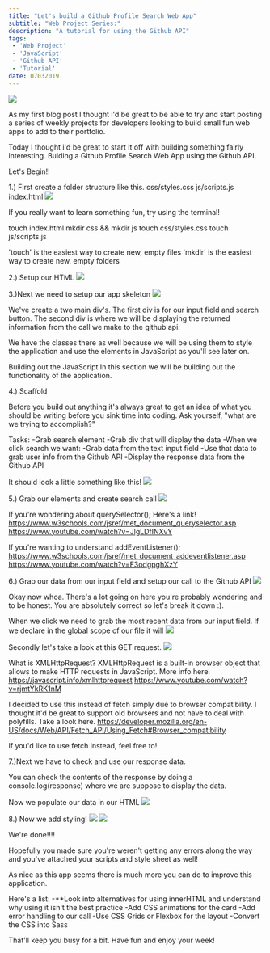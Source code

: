 ```yaml
---
title: "Let's build a Github Profile Search Web App"
subtitle: "Web Project Series:"
description: "A tutorial for using the Github API"
tags:
 - 'Web Project'
 - 'JavaScript'
 - 'Github API'
 - 'Tutorial'
date: 07032019
---
```



![](https://thepracticaldev.s3.amazonaws.com/i/40xdw6ag75ksnjwjlkvs.PNG)

As my first blog post I thought i'd be great to be able to try and start posting a series of weekly projects for developers looking to build small fun web apps to add to their portfolio.

Today I thought i'd be great to start it off with building something fairly interesting. Bulding a Github Profile Search Web App using the Github API.

Let's Begin!!

1.) First create a folder structure like this.
css/styles.css
js/scripts.js
index.html
![](https://thepracticaldev.s3.amazonaws.com/i/g2z7ko1gzyern6js7bmm.PNG)

If you really want to learn something fun, try using the terminal!

touch index.html
mkdir css && mkdir js
touch css/styles.css
touch js/scripts.js

'touch' is the easiest way to create new, empty files
'mkdir' is the easiest way to create new, empty folders


2.) Setup our HTML
![](https://thepracticaldev.s3.amazonaws.com/i/82olac4qdth6vq57pvqy.PNG)


3.)Next we need to setup our app skeleton
![](https://thepracticaldev.s3.amazonaws.com/i/ijr083mo51ps8amniuia.PNG)

We've create a two main div's. The first div is for our input field and search button. The second div is where we will be displaying the returned information from the call we make to the github api.

We have the classes there as well because we will be using them to style the application and use the elements in JavaScript as you'll see later on.

Building out the JavaScript
In this section we will be building out the functionality of the application.


4.) Scaffold

Before you build out anything it's always great to get an idea of what you should be writing before you sink time into coding. Ask yourself, "what are we trying to accomplish?"

Tasks:
-Grab search element
-Grab div that will display the data
-When we click search we want:
    -Grab data from the text input field
    -Use that data to grab user info from the Github API
    -Display the response data from the Github API 

It should look a little something like this!
![](https://thepracticaldev.s3.amazonaws.com/i/ptqu4oaxkr10whp4j7un.PNG)


5.) Grab our elements and create search call
![](https://thepracticaldev.s3.amazonaws.com/i/oqjlh3hb83f3xiyavyek.PNG)

If you're wondering about querySelector(); 
Here's a link! 
https://www.w3schools.com/jsref/met_document_queryselector.asp
https://www.youtube.com/watch?v=JlgLDfINXvY

If you're wanting to understand addEventListener();
https://www.w3schools.com/jsref/met_document_addeventlistener.asp
https://www.youtube.com/watch?v=F3odgpghXzY


6.) Grab our data from our input field and setup our call to the Github API
![](https://thepracticaldev.s3.amazonaws.com/i/qdih4ywhfi8r3qkf21sg.PNG)

Okay now whoa. There's a lot going on here you're probably wondering and to be honest. You are absolutely correct so let's break it down :).

When we click we need to grab the most recent data from our input field. If we declare in the global scope of our file it will 
![](https://thepracticaldev.s3.amazonaws.com/i/4l76ck626y0gpm7ye0p1.PNG)

Secondly let's take a look at this GET request.
![](https://thepracticaldev.s3.amazonaws.com/i/nww042t08nmcmjjuqin9.PNG)

What is XMLHttpRequest?
XMLHttpRequest is a built-in browser object that allows to make HTTP requests in JavaScript.
More info here.
https://javascript.info/xmlhttprequest
https://www.youtube.com/watch?v=rjmtYkRK1nM

I decided to use this instead of fetch simply due to browser compatibility. I thought it'd be great to support old browsers and not have to deal with polyfills. Take a look here.
 https://developer.mozilla.org/en-US/docs/Web/API/Fetch_API/Using_Fetch#Browser_compatibility

If you'd like to use fetch instead, feel free to!



7.)Next we have to check and use our response data.

You can check the contents of the response by doing a console.log(response) where we are suppose to display the data.

Now we populate our data in our HTML
![](https://thepracticaldev.s3.amazonaws.com/i/163z38vnolakukue3dst.PNG)

8.) Now we add styling!
![](https://thepracticaldev.s3.amazonaws.com/i/bqu08f3zfarubkfgzrm2.PNG)
![](https://thepracticaldev.s3.amazonaws.com/i/yhavlcftikqntkbut9m1.PNG)

We're done!!!!

Hopefully you made sure you're weren't getting any errors along the way and you've attached your scripts and style sheet as well! 


As nice as this app seems there is much more you can do to improve this application. 

Here's a list:
-**Look into alternatives for using innerHTML and understand why using it isn't the best practice
-Add CSS animations for the card
-Add error handling to our call
-Use CSS Grids or Flexbox for the layout
-Convert the CSS into Sass

That'll keep you busy for a bit. Have fun and enjoy your week!
